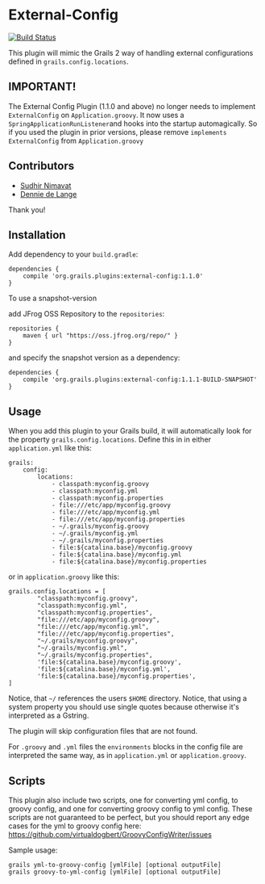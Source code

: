 External-Config
===============
[![Build Status](https://travis-ci.org/sbglasius/external-config.svg?branch=master)](https://travis-ci.org/sbglasius/external-config)

This plugin will mimic the Grails 2 way of handling external configurations defined in `grails.config.locations`.


IMPORTANT!
----------
The External Config Plugin (1.1.0 and above) no longer needs to implement `ExternalConfig` on `Application.groovy`. It now uses a `SpringApplicationRunListener`and hooks into the startup automagically. So if you used the plugin in prior versions, please remove `implements ExternalConfig` from `Application.groovy`


Contributors
------------

* [Sudhir Nimavat](https://github.com/snimavat) 
* [Dennie de Lange](https://github.com/tkvw)

Thank you!

Installation
------------

Add dependency to your `build.gradle`:

```
dependencies {
    compile 'org.grails.plugins:external-config:1.1.0'
}
```

To use a snapshot-version

add JFrog OSS Repository to the `repositories`:
```
repositories {
    maven { url "https://oss.jfrog.org/repo/" }
}
```

and specify the snapshot version as a dependency:
```
dependencies {
    compile 'org.grails.plugins:external-config:1.1.1-BUILD-SNAPSHOT'
}
```

Usage
-----

When you add this plugin to your Grails build, it will automatically look for the property `grails.config.locations`. Define this in in either `application.yml` like this:

```
grails:
    config:
        locations:
            - classpath:myconfig.groovy
            - classpath:myconfig.yml
            - classpath:myconfig.properties
            - file:///etc/app/myconfig.groovy
            - file:///etc/app/myconfig.yml
            - file:///etc/app/myconfig.properties
            - ~/.grails/myconfig.groovy
            - ~/.grails/myconfig.yml
            - ~/.grails/myconfig.properties
            - file:${catalina.base}/myconfig.groovy
            - file:${catalina.base}/myconfig.yml
            - file:${catalina.base}/myconfig.properties
```

or in `application.groovy` like this:

```
grails.config.locations = [
        "classpath:myconfig.groovy",
        "classpath:myconfig.yml",
        "classpath:myconfig.properties",
        "file:///etc/app/myconfig.groovy",
        "file:///etc/app/myconfig.yml",
        "file:///etc/app/myconfig.properties",
        "~/.grails/myconfig.groovy",
        "~/.grails/myconfig.yml",
        "~/.grails/myconfig.properties",
        'file:${catalina.base}/myconfig.groovy',
        'file:${catalina.base}/myconfig.yml',
        'file:${catalina.base}/myconfig.properties',
]
```

Notice, that `~/` references the users `$HOME` directory.
Notice, that using a system property you should use single quotes because otherwise it's interpreted as a Gstring.

The plugin will skip configuration files that are not found. 

For `.groovy` and `.yml` files the `environments` blocks in the config file are interpreted the same way, as in `application.yml` or `application.groovy`.

Scripts
-----
This plugin also include two scripts, one for converting yml config, to groovy config,
and one for converting groovy config to yml config. These scripts are not guaranteed to be 
perfect, but you should report any edge cases for the yml to groovy config here:
https://github.com/virtualdogbert/GroovyConfigWriter/issues

Sample usage:
```
grails yml-to-groovy-config [ymlFile] [optional outputFile]
grails groovy-to-yml-config [ymlFile] [optional outputFile]
```

